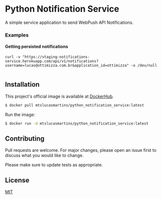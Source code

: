# Python Notification Service

A simple service application to send WebPush API Notifications.

### Examples

#### Getting persisted notifications
```shell
curl -v "https://staging-notifications-service.herokuapp.com/api/v1/notifications?username=lucas@ottimizza.com.br&application_id=ottimizza" -o /dev/null


```



## Installation

This project's official image is available at [DockerHub](https://hub.docker.com/r/mtslucasmartins/python_notification_service).
```bash
$ docker pull mtslucasmartins/python_notification_service:latest
```

Run the image:

```bash
$ docker run -d mtslucasmartins/python_notification_service:latest
```


## Contributing
Pull requests are welcome. For major changes, please open an issue first to discuss what you would like to change.

Please make sure to update tests as appropriate.

## License
[MIT](https://choosealicense.com/licenses/mit/)